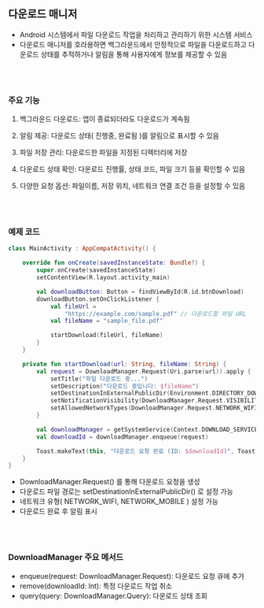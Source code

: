 ## 다운로드 매니저
- Android 시스템에서 파일 다운로드 작업을 처리하고 관리하기 위한 시스템 서비스
- 다운로드 매니저를 호라용하면 백그라운드에서 안정적으로 파일을 다운로드하고 다운로드 상태를 추적하거나 알림을 통해 사용자에게 정보를 제공할 수 있음

</br>
</br>

### 주요 기능
1. 백그라운드 다운로드: 앱이 종료되더라도 다운로드가 계속됨

2. 알림 제공: 다운로드 상태( 진행중, 완료됨 )를 알림으로 표시할 수 있음

3. 파일 저장 관리: 다운로드한 파일을 지정된 디렉터리에 저장

4. 다운로드 상태 확인: 다운로드 진행률, 상태 코드, 파일 크기 등을 확인할 수 있음

5. 다양한 요청 옵션: 파일이름, 저장 위치, 네트워크 연결 조건 등을 설정할 수 있음

</br>
</br>

### 예제 코드
```kotlin
class MainActivity : AppCompatActivity() {

    override fun onCreate(savedInstanceState: Bundle?) {
        super.onCreate(savedInstanceState)
        setContentView(R.layout.activity_main)

        val downloadButton: Button = findViewById(R.id.btnDownload)
        downloadButton.setOnClickListener {
            val fileUrl =
                "https://example.com/sample.pdf" // 다운로드할 파일 URL
            val fileName = "sample_file.pdf"

            startDownload(fileUrl, fileName)
        }
    }

    private fun startDownload(url: String, fileName: String) {
        val request = DownloadManager.Request(Uri.parse(url)).apply {
            setTitle("파일 다운로드 중...")
            setDescription("다운로드 중입니다: $fileName")
            setDestinationInExternalPublicDir(Environment.DIRECTORY_DOWNLOADS, fileName)
            setNotificationVisibility(DownloadManager.Request.VISIBILITY_VISIBLE_NOTIFY_COMPLETED)
            setAllowedNetworkTypes(DownloadManager.Request.NETWORK_WIFI or DownloadManager.Request.NETWORK_MOBILE)
        }

        val downloadManager = getSystemService(Context.DOWNLOAD_SERVICE) as DownloadManager
        val downloadId = downloadManager.enqueue(request)

        Toast.makeText(this, "다운로드 요청 완료 (ID: $downloadId)", Toast.LENGTH_SHORT).show()
    }
}
```
- DownloadManager.Request() 를 통해 다운로드 요청을 생성
- 다운로드 파일 경로는 setDestinationInExternalPublicDir() 로 설정 가능
- 네트워크 유형( NETWORK_WIFI, NETWORK_MOBILE ) 설정 가능
- 다운로드 완료 후 알림 표시

</br>
</br>

### DownloadManager 주요 메서드
- enqueue(request: DownloadManager.Request): 다운로드 요청 큐에 추가
- remove(downloadId: Int): 특정 다운로드 작업 취소
- query(query: DownloadManager.Query): 다운로드 상태 조회

</br>
</br>

